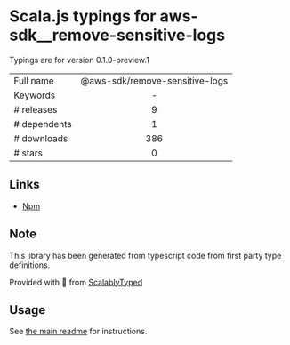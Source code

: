 
# Scala.js typings for aws-sdk__remove-sensitive-logs

Typings are for version 0.1.0-preview.1



|                    |                 |
| ------------------ | :-------------: |
| Full name          | @aws-sdk/remove-sensitive-logs |
| Keywords           | - |
| # releases         | 9 |
| # dependents       | 1 |
| # downloads        | 386 |
| # stars            | 0 |

## Links
- [Npm](https://www.npmjs.com/package/%40aws-sdk%2Fremove-sensitive-logs)
    


## Note
This library has been generated from typescript code from first party type definitions.

Provided with :purple_heart: from [ScalablyTyped](https://github.com/oyvindberg/ScalablyTyped)

## Usage
See [the main readme](../../readme.md) for instructions.


